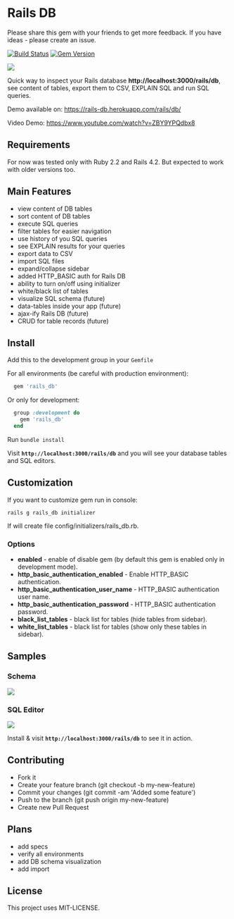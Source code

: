 # Rails DB

Please share this gem with your friends to get more feedback. If you have ideas - please create an issue.

[![Build Status](https://travis-ci.org/igorkasyanchuk/rails_db.svg)](https://travis-ci.org/igorkasyanchuk/rails_db)
[![Gem Version](https://badge.fury.io/rb/rails_db.svg)](https://badge.fury.io/rb/rails_db)

[<img src="https://raw.githubusercontent.com/igorkasyanchuk/rails_db/master/account_table.png?token=AAArXeu9-vtuW8nIvc9RE0nOIhGbwxkbks5WKlTLwA%3D%3D"
/>](https://rails-db.herokuapp.com/rails/db/)

Quick way to inspect your Rails database **http://localhost:3000/rails/db**, see content of tables, export them to CSV, EXPLAIN SQL and run SQL queries.

Demo available on: https://rails-db.herokuapp.com/rails/db/

Video Demo: https://www.youtube.com/watch?v=ZBY9YPQdbx8

## Requirements

For now was tested only with Ruby 2.2 and Rails 4.2. But expected to work with older versions too.

## Main Features

* view content of DB tables
* sort content of DB tables
* execute SQL queries
* filter tables for easier navigation
* use history of you SQL queries
* see EXPLAIN results for your queries
* export data to CSV
* import SQL files
* expand/collapse sidebar
* added HTTP_BASIC auth for Rails DB
* ability to turn on/off using initializer
* white/black list of tables
* visualize SQL schema (future)
* data-tables inside your app (future)
* ajax-ify Rails DB (future)
* CRUD for table records (future)

## Install

Add this to the development group in your `Gemfile`

For all environments (be careful with production environment):

```ruby
  gem 'rails_db'
```

Or only for development:

```ruby
  group :development do
    gem 'rails_db'
  end
```

Run `bundle install`

Visit **`http://localhost:3000/rails/db`** and you will see your database tables and SQL editors.

## Customization
If you want to customize gem run in console:

    rails g rails_db initializer

If will create file config/initializers/rails_db.rb.

### Options
*   **enabled** - enable of disable gem (by default this gem is enabled only in development mode).
*   **http_basic_authentication_enabled** - Enable HTTP_BASIC authentication.
*   **http_basic_authentication_user_name** - HTTP_BASIC authentication user name.
*   **http_basic_authentication_password** - HTTP_BASIC authentication password.
*   **black_list_tables** - black list for tables (hide tables from sidebar).
*   **white_list_tables** - black list for tables (show only these tables in sidebar).

## Samples

### Schema

[<img src="https://raw.githubusercontent.com/igorkasyanchuk/rails_db/master/accounts_schema.png?token=AAArXU_ChN3xNN2MajLy2Tv98ij6XK4Pks5WKlT3wA%3D%3D"
/>](https://rails-db.herokuapp.com/rails/db/)

### SQL Editor

[<img src="https://raw.githubusercontent.com/igorkasyanchuk/rails_db/master/execute_sql.png?token=AAArXf26vwsPwvV2MhgxWUepGb0tT6g4ks5WKlUJwA%3D%3D"
/>](https://rails-db.herokuapp.com/rails/db/)

Install & visit **`http://localhost:3000/rails/db`** to see it in action.

## Contributing

- Fork it
- Create your feature branch (git checkout -b my-new-feature)
- Commit your changes (git commit -am 'Added some feature')
- Push to the branch (git push origin my-new-feature)
- Create new Pull Request

## Plans

* add specs
* verify all environments
* add DB schema visualization
* add import

## License

This project uses MIT-LICENSE.
